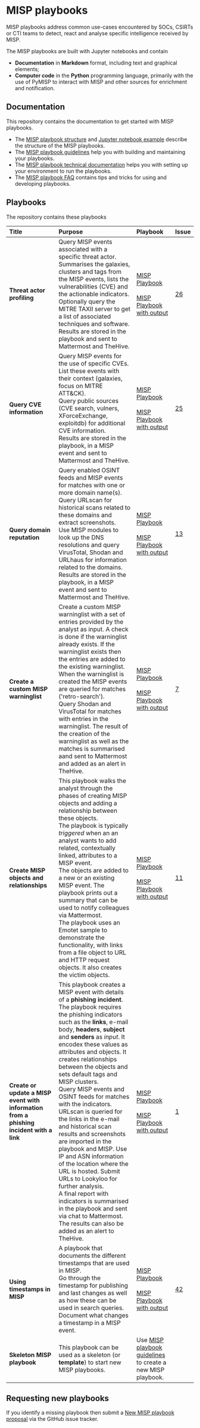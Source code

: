 # MISP playbooks

MISP playbooks address common use-cases encountered by SOCs, CSIRTs or CTI teams to detect, react and analyse specific intelligence received by MISP.

The MISP playbooks are built with Jupyter notebooks and contain
- **Documentation** in **Markdown** format, including text and graphical elements;
- **Computer code** in the **Python** programming language, primarily with the use of PyMISP to interact with MISP and other sources for enrichment and notification.

## Documentation

This repository contains the documentation to get started with MISP playbooks.

- The [MISP playbook structure](documentation/MISP%20playbook%20structure.md) and [Jupyter notebook example](documentation/MISP%20playbook.ipynb) describe the structure of the MISP playbooks.
- The [MISP playbook guidelines](documentation/MISP%20playbook%20guidelines.md) help you with building and maintaining your playbooks.
- The [MISP playbook technical documentation](documentation/MISP%20playbook%20technical%20documentation.md) helps you with setting up your environment to run the playbooks.
- The [MISP playbook FAQ](documentation/MISP%20playbook%20FAQ.md) contains tips and tricks for using and developing playbooks.

## Playbooks

The repository contains these playbooks

| Title  | Purpose  | Playbook  | Issue |
|:---|:---|:---|---|
| **Threat actor profiling** | Query MISP events associated with a specific threat actor. <br />Summarises the galaxies, clusters and tags from the MISP events, lists the vulnerabilities (CVE) and the actionable indicators.<br /> Optionally query the MITRE TAXII server to get a list of associated techniques and software.<br>Results are stored in the playbook and sent to Mattermost and TheHive.| [MISP Playbook](misp-playbooks/pb_threat_actor_profiling.ipynb)<br><br>[MISP Playbook with output](misp-playbooks/pb_threat_actor_profiling-with_output.ipynb) | [26](https://github.com/MISP/misp-playbooks/issues/26)|
| **Query CVE information** | Query MISP events for the use of specific CVEs. List these events with their context (galaxies, focus on MITRE ATT&CK).<br>Query public sources (CVE search, vulners, XForceExchange, exploitdb) for additional CVE information.<br>Results are stored in the playbook, in a MISP event and sent to Mattermost and TheHive.| [MISP Playbook](misp-playbooks/pb_query_cve_information-with_output.ipynb)<br><br>[MISP Playbook with output](misp-playbooks/pb_query_cve_information.ipynb) |[25](https://github.com/MISP/misp-playbooks/issues/25)|
| **Query domain reputation** |Query enabled OSINT feeds and MISP events for matches with one or more domain name(s).<br>Query URLscan for historical scans related to these domains and extract screenshots.<br>Use MISP modules to look up the DNS resolutions and query VirusTotal, Shodan and URLhaus for information related to the domains.<br>Results are stored in the playbook, in a MISP event and sent to Mattermost and TheHive.|[MISP Playbook](misp-playbooks/pb_query_domain_reputation.ipynb)<br><br>[MISP Playbook with output](misp-playbooks/pb_query_domain_reputation-with_output.ipynb)|[13](https://github.com/MISP/misp-playbooks/issues/13) |
| **Create a custom MISP warninglist** |Create a custom MISP warninglist with a set of entries provided by the analyst as input. A check is done if the warninglist already exists. If the warninglist exists then the entries are added to the existing warninglist. When the warninglist is created the MISP events are queried for matches ('retro-search').<br>Query Shodan and VirusTotal for matches with entries in the warninglist. The result of the creation of the warninglist as well as the matches is summarised aand sent to Mattermost and added as an alert in TheHive. |[MISP Playbook](misp-playbooks/pb_create_custom_MISP_warninglist.ipynb)<br><br>[MISP Playbook with output](misp-playbooks/pb_create_custom_MISP_warninglist-with_output.ipynb)|[7](https://github.com/MISP/misp-playbooks/issues/7)|
| **Create MISP objects and relationships** |This playbook walks the analyst through the phases of creating MISP objects and adding a relationship between these objects.<br>The playbook is typically *triggered* when an an analyst wants to add related, contextually linked, attributes to a MISP event.<br>The objects are added to a new or an existing MISP event. The playbook prints out a summary that can be used to notify colleagues via Mattermost.<br>The playbook uses an Emotet sample to demonstrate the functionality, with links from a file object to URL and HTTP request objects. It also creates the victim objects.|[MISP Playbook](misp-playbooks/pb_create_MISP_objects_and_relationship.ipynb)<br><br>[MISP Playbook with output](misp-playbooks/pb_create_MISP_objects_and_relationship-with_output.ipynb)|[11](https://github.com/MISP/misp-playbooks/issues/11) | 
| **Create or update a MISP event with information from a phishing incident with a link** |This playbook creates a MISP event with details of a **phishing incident**.<br>The playbook requires the phishing indicators such as the **links**, e-mail body, **headers**, **subject** and **senders** as *input*. It encodex these values as attributes and objects. It creates relationships between the objects and sets default tags and MISP clusters.<br>Query MISP events and OSINT feeds for matches with the indicators. URLscan is queried for the links in the e-mail and historical scan results and screenshots are imported in the playbook and MISP. Use IP and ASN information of the location where the URL is hosted. Submit URLs to Lookyloo for further analysis.<br>A final report with indicators is summarised in the playbook and sent via chat to Mattermost.<br>The results can also be added as an alert to TheHive.|[MISP Playbook](misp-playbooks/pb_create_or_update_a_MISP_event_with_information_from_a_phishing_incident_with_a_link.ipynb)<br><br>[MISP Playbook with output](misp-playbooks/pb_create_or_update_a_MISP_event_with_information_from_a_phishing_incident_with_a_link-with_output.ipynb)|[1](https://github.com/MISP/misp-playbooks/issues/1)|
| **Using timestamps in MISP** | A playbook that documents the different timestamps that are used in MISP.<br>Go through the timestamp for publishing and last changes as well as how these can be used in search queries.<br>Document what changes a timestamp in a MISP event.|[MISP Playbook](misp-playbooks/pb_using_timestamps_in_MISP.ipynb)<br><br>[MISP Playbook with output](misp-playbooks/pb_using_timestamps_in_MISP-with_output.ipynb)|[42](https://github.com/MISP/misp-playbooks/issues/42)|
| **Skeleton MISP playbook** | This playbook can be used as a skeleton (or **template**) to start new MISP playbooks.| Use [MISP playbook guidelines](documentation/MISP%20playbook%20guidelines.md) to create a new MISP playbook.| |
  
## Requesting new playbooks

If you identify a missing playbook then submit a [New MISP playbook proposal](https://github.com/MISP/misp-playbooks/issues) via the GitHub issue tracker.
